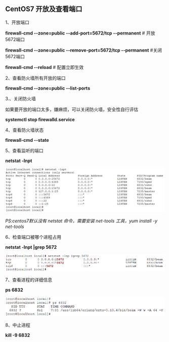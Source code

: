 ## CentOS7 开放及查看端口

1、开放端口

**firewall-cmd --zone=public --add-port=5672/tcp --permanent**  # 开放5672端口

**firewall-cmd --zone=public --remove-port=5672/tcp --permanent** #关闭5672端口

**firewall-cmd --reload**  # 配置立即生效

 

2、查看防火墙所有开放的端口

**firewall-cmd --zone=public --list-ports**

 

3.、关闭防火墙

如果要开放的端口太多，嫌麻烦，可以关闭防火墙，安全性自行评估

**systemctl stop firewalld.service**

 

4、查看防火墙状态

 **firewall-cmd --state**

 

5、查看监听的端口

**netstat -lnpt**

![img](https://raw.githubusercontent.com/Lemon-giser/myImages/main/img/1336432-20190302110949754-1765820036.png)

*PS:centos7默认没有 netstat 命令，需要安装 net-tools 工具，yum install -y net-tools*

 

 

6、检查端口被哪个进程占用

**netstat -lnpt |grep 5672**

![img](https://raw.githubusercontent.com/Lemon-giser/myImages/main/img/1336432-20190302104128381-1210567174.png)

 

7、查看进程的详细信息

**ps 6832**

![img](https://raw.githubusercontent.com/Lemon-giser/myImages/main/img/1336432-20190302104342651-779103690.png)

 

8、中止进程

**kill -9 6832**